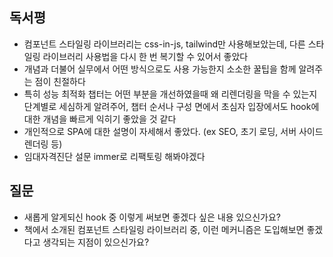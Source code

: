 ## 독서평
- 컴포넌트 스타일링 라이브러리는 css-in-js, tailwind만 사용해보았는데, 다른 스타일링 라이브러리 사용법을 다시 한 번 복기할 수 있어서 좋았다
- 개념과 더불어 실무에서 어떤 방식으로도 사용 가능한지 소소한 꿀팁을 함께 알려주는 점이 친절하다
 - 특히 성능 최적화 챕터는 어떤 부분을 개선하였을때 왜 리렌더링을 막을 수 있는지 단계별로 세심하게 알려주어, 챕터 순서나 구성 면에서 초심자 입장에서도 hook에 대한 개념을 빠르게 익히기 좋았을 것 같다
- 개인적으로 SPA에 대한 설명이 자세해서 좋았다. (ex SEO, 초기 로딩, 서버 사이드 렌더링 등)
- 임대자격진단 설문 immer로 리팩토링 해봐야겠다

## 질문
- 새롭게 알게되신 hook 중 이렇게 써보면 좋겠다 싶은 내용 있으신가요?
- 책에서 소개된 컴포넌트 스타일링 라이브러리 중, 이런 메커니즘은 도입해보면 좋겠다고 생각되는 지점이 있으신가요?
